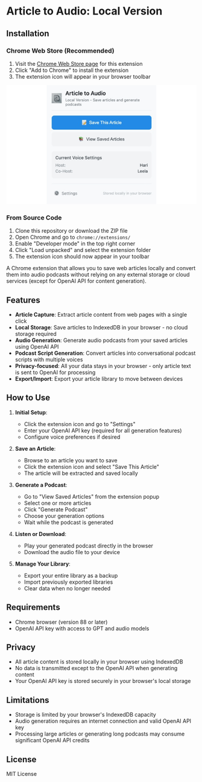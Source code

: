 # Article to Audio: Local Version

## Installation

### Chrome Web Store (Recommended)
1. Visit the [Chrome Web Store page](https://chrome.google.com/webstore/detail/YOUR_EXTENSION_ID) for this extension
2. Click "Add to Chrome" to install the extension
3. The extension icon will appear in your browser toolbar

![Article to Audio Extension Demo](demo.gif)

### From Source Code
1. Clone this repository or download the ZIP file
2. Open Chrome and go to `chrome://extensions/`
3. Enable "Developer mode" in the top right corner
4. Click "Load unpacked" and select the extension folder
5. The extension icon should now appear in your toolbar

A Chrome extension that allows you to save web articles locally and convert them into audio podcasts without relying on any external storage or cloud services (except for OpenAI API for content generation).

## Features

- **Article Capture**: Extract article content from web pages with a single click
- **Local Storage**: Save articles to IndexedDB in your browser - no cloud storage required
- **Audio Generation**: Generate audio podcasts from your saved articles using OpenAI API
- **Podcast Script Generation**: Convert articles into conversational podcast scripts with multiple voices
- **Privacy-focused**: All your data stays in your browser - only article text is sent to OpenAI for processing
- **Export/Import**: Export your article library to move between devices

## How to Use

1. **Initial Setup**:
   - Click the extension icon and go to "Settings"
   - Enter your OpenAI API key (required for all generation features)
   - Configure voice preferences if desired

2. **Save an Article**:
   - Browse to an article you want to save
   - Click the extension icon and select "Save This Article"
   - The article will be extracted and saved locally

3. **Generate a Podcast**:
   - Go to "View Saved Articles" from the extension popup
   - Select one or more articles
   - Click "Generate Podcast"
   - Choose your generation options
   - Wait while the podcast is generated

4. **Listen or Download**:
   - Play your generated podcast directly in the browser
   - Download the audio file to your device

5. **Manage Your Library**:
   - Export your entire library as a backup
   - Import previously exported libraries
   - Clear data when no longer needed

## Requirements

- Chrome browser (version 88 or later)
- OpenAI API key with access to GPT and audio models

## Privacy

- All article content is stored locally in your browser using IndexedDB
- No data is transmitted except to the OpenAI API when generating content
- Your OpenAI API key is stored securely in your browser's local storage

## Limitations

- Storage is limited by your browser's IndexedDB capacity
- Audio generation requires an internet connection and valid OpenAI API key
- Processing large articles or generating long podcasts may consume significant OpenAI API credits

## License

MIT License
